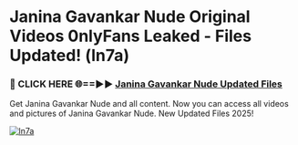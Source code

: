 # Janina Gavankar Nude Original Videos 0nlyFans Leaked - Files Updated! (ln7a)

<h3>🔴 CLICK HERE 🌐==►► <a href="https://tinyurl.com/52m3yx9h" rel="nofollow">Janina Gavankar Nude Updated Files</a></h3>

Get Janina Gavankar Nude and all content. Now you can access all videos and pictures of Janina Gavankar Nude. New Updated Files 2025!

[![ln7a](https://i.imgur.com/TnHtlc8.gif)](https://tinyurl.com/52m3yx9h)
